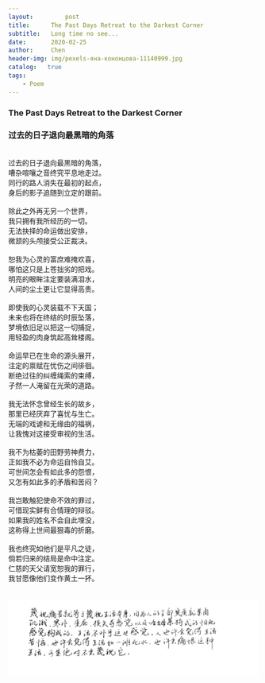 ```yaml
---
layout:     	post
title: 	    The Past Days Retreat to the Darkest Corner
subtitle: 	Long time no see...
date:      	2020-02-25
author:    	Chen
header-img: img/pexels-яна-кононцова-11140999.jpg
catalog:   true
tags:
    - Poem
---
```

### The Past Days Retreat to the Darkest Corner
### 过去的日子退向最黑暗的角落
<br>
过去的日子退向最黑暗的角落，<br>
嘈杂喧嚷之音终究平息地走过。<br>
同行的路人消失在最初的起点，<br>
身后的影子追随到立定的跟前。<br>
<br>
除此之外再无另一个世界，<br>
我只拥有我所经历的一切。<br>
无法抉择的命运做出安排，<br>
微颔的头颅接受公正裁决。<br>
<br>
恕我为心灵的富庶难掩欢喜，<br>
哪怕这只是上苍拙劣的把戏。<br>
明亮的眼眸注定要装满泪水，<br>
人间的尘土更让它显得高贵。<br>
<br>
即使我的心灵装载不下天国；<br>
未来也将在终结的时辰坠落，<br>
梦境依旧足以把这一切捕捉，<br>
用轻盈的肉身筑起高耸楼阁。<br>
<br>
命运早已在生命的源头展开，<br>
注定的禀赋在忧伤之间徘徊。<br>
断绝过往的纠缠绳索的束缚，<br>
孑然一人淹留在光荣的道路。<br>
<br>
我无法怀念曾经生长的故乡，<br>
那里已经厌弃了喜忧与生亡。<br>
无端的戏谑和无缘由的福祸，<br>
让我愧对这接受审视的生活。<br>
<br>
我不为枯萎的田野劳神费力，<br>
正如我不必为命运自怜自艾。<br>
可世间怎会有如此多的怨恨，<br>
又怎有如此多的矛盾和苦闷？<br>
<br>
我岂敢触犯使命不效的罪过，<br>
可惜现实鲜有合情理的辩驳。<br>
如果我的姓名不会自此埋没，<br>
这称得上世间最狠毒的折磨。<br>
<br>
我也终究如他们是平凡之徒，<br>
倘若归来的结局是命中注定。<br>
仁慈的天父请宽恕我的罪行，<br>
我甘愿像他们变作黄土一抔。<br>
<br>
<br>
<img src="/img/chehkov.jpg" />
